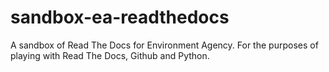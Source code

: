 # sandbox-ea-readthedocs
A sandbox of Read The Docs for Environment Agency. For the purposes of playing with Read The Docs, Github and Python.
